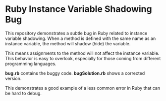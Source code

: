 # Ruby Instance Variable Shadowing Bug

This repository demonstrates a subtle bug in Ruby related to instance variable shadowing. When a method is defined with the same name as an instance variable, the method will shadow (hide) the variable.

This means assignments to the method will not affect the instance variable. This behavior is easy to overlook, especially for those coming from different programming languages.

**bug.rb** contains the buggy code.  **bugSolution.rb** shows a corrected version.

This demonstrates a good example of a less common error in Ruby that can be hard to debug.